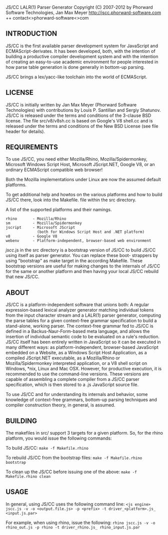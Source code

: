 JS/CC LALR(1) Parser Generator
Copyright (C) 2007-2012 by Phorward Software Technologies, Jan Max Meyer
http://jscc.phorward-software.com ++ contact<<AT>>phorward-software<<DOT>>com

INTRODUCTION
------------


JS/CC is the first available parser development system for JavaScript
and ECMAScript-derivates. It has been developed, both, with the
intention of building a productive compiler development system and
with the intention of creating an easy-to-use academic environment for
people interested in how parse table generation is done generally in
bottom-up parsing.

JS/CC brings a lex/yacc-like toolchain into the world of ECMAScript.

LICENSE
-------

JS/CC is initially written by Jan Max Meyer (Phorward Software Technologies)
with contributions by Louis P. Santillan and Sergiy Shatunov.  JS/CC is
released under the terms and conditions of the 3-clause BSD license.
The file src/v8/v8sh.cc is based on Google's V8 shell.cc and is released under
the terms and conditions of the New BSD License (see file header for details).

REQUIREMENTS
------------

To use JS/CC, you need either Mozilla/Rhino, Mozilla/Spidermonkey, Microsoft
Windows Script Host, Microsoft JScript.NET, Google V8, or an ordinary
ECMAScript compatible web browser!

Both the Mozilla implementations under Linux are now the assumed default
platforms.

To get additional help and howtos on the various platforms and how to build
JS/CC there, look into the Makefile.<platform> file within the src directory.

A list of the supported platforms and their namings.

	rhino       - Mozilla/Rhino
	sm          - Mozilla/Spidermonkey
	jscript     - Microsoft JScript
	              (both for Windows Script Host and .NET platform)
	v8          - Google V8
	webenv      - Platform-independent, browser-based web environment

_jscc_<platform>.js in the src directory is a bootstrap version of JS/CC to
build JS/CC using itself as parser generator. You can replace these boot-
strappers by using "bootstrap" as make target in the according Makefile.
These bootstrap versions are useful for making changes to the internals of
JS/CC for the same or another platform and then having your local JS/CC
rebuild that new JS/CC.

ABOUT
-----

JS/CC is a platform-independent software that unions both: A regular
expression-based lexical analyzer generator matching individual tokens from
the input character stream and a LALR(1) parser generator, computing the parse
tables for a given context-free grammar specification to build a stand-alone,
working parser. The context-free grammar fed to JS/CC is defined in a
Backus-Naur-Form-based meta language, and allows the insertion of individual
semantic code to be evaluated on a rule's reduction. JS/CC itself has been
entirely written in JavaScript so it can be executed in many different ways:
as platform-independent, browser-based JavaScript embedded on a Website, as
a Windows Script Host Application, as a compiled JScript.NET executable,
as a Mozilla/Rhino or Mozilla/Spidermonkey interpreted application, or a
V8 shell script on Windows, *nix, Linux and Mac OSX. However, for productive
execution, it is recommended to use the command-line versions.
These versions are capable of assembling a complete compiler from a JS/CC
parser specification, which is then stored to a .js JavaScript source file.

To use JS/CC and for understanding its internals and behavior, some knowledge
of context-free grammars, bottom-up parsing techniques and compiler
construction theory, in general, is assumed.

BUILDING
--------

The makefiles in src/ support 3 targets for a given platform.  So, for the
rhino platform, you would issue the following commands:

To build JS/CC:
	`make -f Makefile.rhino`

To rebuild JS/CC from the bootstrap files:
	`make -f Makefile.rhino bootstrap`

To clean up the JS/CC before issuing one of the above:
	`make -f Makefile.rhino clean`

USAGE
-----

In general, using JS/CC uses the following command line:
`<js engine> jscc.js -v -o <output.file.js> -p <prefix> -t driver_<platform>.js_ <input.js.par>`

For example, when using rhino, issue the following:
`rhino jscc.js -v -o rhino_out.js -p rhino -t driver_rhino.js_ rhino_input.js.par`

